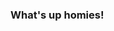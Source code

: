 ### What's up homies! 

<!--
**AidanSchmall/AidanSchmall** is a ✨ _special_ ✨ repository because its `README.md` (this file) appears on your GitHub profile.

### 🔭 I’m currently working on ...
### 🌱 I’m currently studying ... Biology!
### 🤔 I’m looking for help with ... Coding.
### 💬 Ask me about ... Music or Movies!
-->
